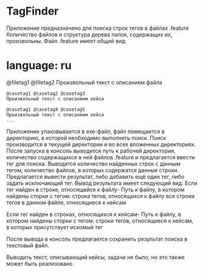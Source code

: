 # TagFinder
Приложение предназначено для поиска строк тегов в файлах .feature
Количество файлов и структура дерева папок, содержащих их, произвольны.
Файл .feature имеет общий вид:
  
  # language: ru
  @filetag1 @filetag2
  Произвольный текст с описанием файла
    
    @casetag1 @casetag2 @casetag3
    Произвольный текст с описанием кейса
    
    @casetag1 @casetag4 @casetag5
    Произвольный текст с описанием кейса
    ...
   
Приложение упаковывается в exe-файл, файл помещается в директорию, в которой необходимо выполнить поиск. Поиск производится в текущей
директории и во всех вложенных директориях. После запуска в консоль выводится путь к рабочей директории, количество
содержащихся в ней файлов .feature и предлагается ввести тег для поиска.
Выводится количество найденных строк с данным тегом, количество файлов, в которых содержатся данные строки. Предлагается вывести результат,
либо добавить ещё один тег, либо задать исключающий тег.
Вывод результата имеет следующий вид:
Если тег найден в строке, относящейся к файлу-      Путь к файлу, в котором найдены сторки с тегом:
                                                    строка тегов, относящихся к файлу 
                                                        все строки тегов в данном файле, относящиеся к кейсам
                                                    
Если тег найден в строках, относящихся к кейсам-    Путь к файлу, в котором найдены сторки с тегом:
                                                        строки тегов, относящиеся к кейсам, в которых присутствует искомый тег
                                                        
После вывода в консоль предлагается сохранить результат поиска в текстовый файл.

Выводить текст, описывающий кейсы, задачи не было, но это также может быть реализовано.
